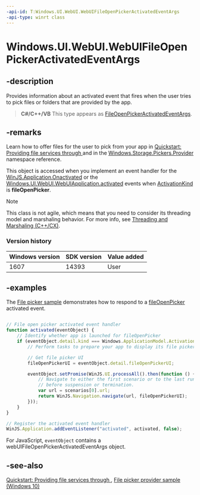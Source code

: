 ```yaml
---
-api-id: T:Windows.UI.WebUI.WebUIFileOpenPickerActivatedEventArgs
-api-type: winrt class
---
```


<!-- Class syntax.
public class WebUIFileOpenPickerActivatedEventArgs : Windows.ApplicationModel.Activation.IActivatedEventArgs, Windows.ApplicationModel.Activation.IActivatedEventArgsWithUser, Windows.ApplicationModel.Activation.IFileOpenPickerActivatedEventArgs, Windows.ApplicationModel.Activation.IFileOpenPickerActivatedEventArgs2, Windows.UI.WebUI.IActivatedEventArgsDeferral
-->

# Windows.UI.WebUI.WebUIFileOpenPickerActivatedEventArgs

## -description

Provides information about an activated event that fires when the user tries to pick files or folders that are provided by the app.

> **C#/C++/VB**
> This type appears as [FileOpenPickerActivatedEventArgs](../windows.applicationmodel.activation/fileopenpickeractivatedeventargs.md).

## -remarks

Learn how to offer files for the user to pick from your app in [Quickstart: Providing file services through ](https://docs.microsoft.com/previous-versions/windows/apps/hh465192(v=win.10)) and in the [Windows.Storage.Pickers.Provider](../windows.storage.pickers.provider/windows_storage_pickers_provider.md) namespace reference.

This object is accessed when you implement an event handler for the [WinJS.Application.Onactivated](https://docs.microsoft.com/previous-versions/windows/apps/br212679(v=win.10)) or the [Windows.UI.WebUI.WebUIApplication.activated](webuiapplication_activated.md) events when [ActivationKind](../windows.applicationmodel.activation/activationkind.md) is **fileOpenPicker**.

<!-- confirmed -->
> [!NOTE]
> This class is not agile, which means that you need to consider its threading model and marshaling behavior. For more info, see [Threading and Marshaling (C++/CX)](http://msdn.microsoft.com/en-us/library/windows/apps/hh771042.aspx).

### Version history

| Windows version | SDK version | Value added |
| -- | -- | -- |
| 1607 | 14393 | User |

## -examples

The [File picker sample](http://code.msdn.microsoft.com/windowsapps/File-picker-sample-9f294cba) demonstrates how to respond to a [fileOpenPicker](../windows.applicationmodel.activation/activationkind.md) activated event.

```javascript

// File open picker activated event handler
function activated(eventObject) {
    // Identify whether app is launched for fileOpenPicker
    if (eventObject.detail.kind === Windows.ApplicationModel.Activation.ActivationKind.fileOpenPicker) {
        // Perform tasks to prepare your app to display its file picker page

        // Get file picker UI
        fileOpenPickerUI = eventObject.detail.fileOpenPickerUI;

        eventObject.setPromise(WinJS.UI.processAll().then(function () {
            // Navigate to either the first scenario or to the last running scenario
            // before suspension or termination.
            var url = scenarios[0].url;
            return WinJS.Navigation.navigate(url, fileOpenPickerUI);
        }));
    }
}

// Register the activated event handler
WinJS.Application.addEventListener("activated", activated, false);
```

For JavaScript, `eventObject` contains a webUIFileOpenPickerActivatedEventArgs object.

## -see-also

[Quickstart: Providing file services through ](https://docs.microsoft.com/previous-versions/windows/apps/hh465192(v=win.10)), [File picker provider sample (Windows 10)](https://github.com/Microsoft/Windows-universal-samples/tree/master/Samples/FilePickerContracts)
